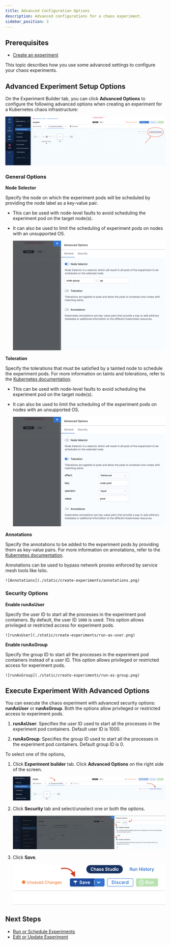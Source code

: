 ```yaml
---
title: Advanced Configuration Options
description: Advanced configurations for a chaos experiment.
sidebar_position: 3
---
```


## Prerequisites

- [Create an experiment](/docs/chaos-engineering/use-harness-ce/experiments/create-experiments)

This topic describes how you use some advanced settings to configure your chaos experiments.

## Advanced Experiment Setup Options

On the Experiment Builder tab, you can click **Advanced Options** to configure the following advanced options when creating an experiment for a Kubernetes chaos infrastructure:

![Advanced Options](./static/create-experiments/advanced-options.png)

### General Options

**Node Selector**

Specify the node on which the experiment pods will be scheduled by providing the node label as a key-value pair.

- This can be used with node-level faults to avoid scheduling the experiment pod on the target node(s).
- It can also be used to limit the scheduling of experiment pods on nodes with an unsupported OS.

    ![Node Selector](./static/create-experiments/node-selector.png)

**Toleration**

Specify the tolerations that must be satisfied by a tainted node to schedule the experiment pods. For more information on taints and tolerations, refer to the [Kubernetes documentation](https://kubernetes.io/docs/concepts/scheduling-eviction/taint-and-toleration/).

- This can be used with node-level faults to avoid scheduling the experiment pod on the target node(s).
- It can also be used to limit the scheduling of the experiment pods on nodes with an unsupported OS.

    ![Toleration](./static/create-experiments/toleration.png)

**Annotations**

Specify the annotations to be added to the experiment pods by providing them as key-value pairs. For more information on annotations, refer to the [Kubernetes documentation](https://kubernetes.io/docs/concepts/overview/working-with-objects/annotations/).

Annotations can be used to bypass network proxies enforced by service mesh tools like Istio.

    ![Annotations](./static/create-experiments/annotations.png)

### Security Options

**Enable runAsUser**

Specify the user ID to start all the processes in the experiment pod containers. By default, the user ID `1000` is used.
This option allows privileged or restricted access for experiment pods.

    ![runAsUser](./static/create-experiments/run-as-user.png)

**Enable runAsGroup**

Specify the group ID to start all the processes in the experiment pod containers instead of a user ID.
This option allows privileged or restricted access for experiment pods.

    ![runAsGroup](./static/create-experiments/run-as-group.png)

## Execute Experiment With Advanced Options

You can execute the chaos experiment with advanced security options: **runAsUser** or **runAsGroup**. Both the options allow privileged or restricted access to experiment pods.

1. **runAsUser**: Specifies the user ID used to start all the processes in the experiment pod containers. Default user ID is 1000.

2. **runAsGroup**: Specifies the group ID used to start all the processes in the experiment pod containers. Default group ID is 0.

To select one of the options,

1. Click **Experiment builder** tab. Click **Advanced Options** on the right side of the screen.

    ![run as user group](./static/edit-experiment/advanced-1.png)

2. Click **Security** tab and select/unselect one or both the options.

    ![advanced](./static/edit-experiment/advanced-2.png)


3. Click **Save**.

    ![save changes](./static/edit-experiment/save-3.png)
    
## Next Steps

- [Run or Schedule Experiments](/docs/chaos-engineering/use-harness-ce/experiments/run-schedule-exp)
- [Edit or Update Experiment](/docs/chaos-engineering/use-harness-ce/experiments/edit-chaos-experiment)